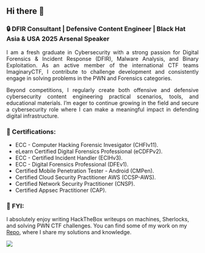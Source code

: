 ## Hi there 👋

### 🔒 DFIR Consultant | Defensive Content Engineer | Black Hat Asia & USA 2025 Arsenal Speaker

<p align="justify"> I am a fresh graduate in Cybersecurity with a strong passion for Digital Forensics & Incident Response
 (DFIR), Malware Analysis, and Binary Exploitation. As an active member of the international CTF teams
 ImaginaryCTF, I contribute to challenge development and consistently engage in solving problems in the
 PWN and Forensics categories.</p>
 
 <p align="justify">Beyond competitions, I regularly create both offensive and defensive cybersecurity content engineering
 practical scenarios, tools, and educational materials. I’m eager to continue growing in the field and secure a
 cybersecurity role where I can make a meaningful impact in defending digital infrastructure.</p>

### 📜 Certifications:
- ECC - Computer Hacking Forensic Invesigator (CHFIv11).
- eLearn Certified Digital Forensics Professional (eCDFPv2).
- ECC - Certified Incident Handler (ECIHv3).
- ECC - Digital Forensics Professional (DFEv1).
- Certified Mobile Penetration Tester - Android (CMPen).
- Certified Cloud Security Practitioner AWS (CCSP-AWS).
- Certified Network Security Practitioner (CNSP).
- Certified Appsec Practitioner (CAP).

### 🎯 FYI:

I absolutely enjoy writing HackTheBox writeups on machines, Sherlocks, and solving PWN CTF challenges. You can find some of my work on my [Repo](https://github.com/jon-brandy/hackthebox), where I share my solutions and knowledge.

<p align="left">
<img src = "https://github-readme-stats.vercel.app/api/top-langs/?username=jon-brandy&layout=compact"/>
</p>




